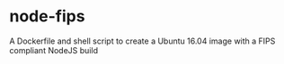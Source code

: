 # node-fips
A Dockerfile and shell script to create a Ubuntu 16.04 image with a FIPS compliant NodeJS build
